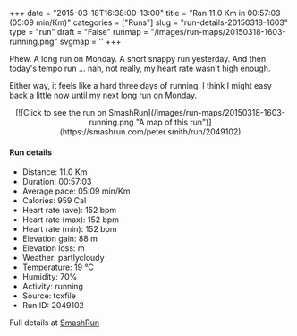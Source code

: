+++
date = "2015-03-18T16:38:00-13:00"
title = "Ran 11.0 Km in 00:57:03 (05:09 min/Km)"
categories = ["Runs"]
slug = "run-details-20150318-1603"
type = "run"
draft = "False"
runmap = "/images/run-maps/20150318-1603-running.png"
svgmap = '<polyline points="0 55, 1 60, 2 60, 11 51, 18 48, 23 50, 24 49, 27 47, 27 45, 29 44, 29 44, 40 45, 45 46, 47 48, 56 54, 62 56, 62 56, 66 56, 67 56, 70 56, 79 53, 82 51, 89 52, 92 54, 97 52, 100 48, 98 44, 97 40, 98 44, 100 48, 97 51, 93 54, 89 52, 82 52, 77 55, 68 57, 62 57, 54 54, 47 48, 44 46, 41 45, 32 45, 27 45, 27 47, 23 50, 19 48, 15 49, 11 52, 10 51, 7 55, 7 55">'
+++

Phew. A long run on Monday. A short snappy run yesterday. And then today's tempo run ... nah, not really, my heart rate wasn't high enough. 

Either way, it feels like a hard three days of running. I think I might easy back a little now until my next long run on Monday. 



<!--more-->

<center>
[![Click to see the run on SmashRun](/images/run-maps/20150318-1603-running.png "A map of this run")](https://smashrun.com/peter.smith/run/2049102)
</center>

#### Run details

* Distance: 11.0 Km
* Duration: 00:57:03
* Average pace: 05:09 min/Km
* Calories: 959 Cal
* Heart rate (ave): 152 bpm
* Heart rate (max): 152 bpm
* Heart rate (min): 152 bpm
* Elevation gain: 88 m
* Elevation loss:  m
* Weather: partlycloudy
* Temperature: 19 &deg;C
* Humidity: 70%
* Activity: running
* Source: tcxfile
* Run ID: 2049102

Full details at [SmashRun](https://smashrun.com/peter.smith/run/2049102)